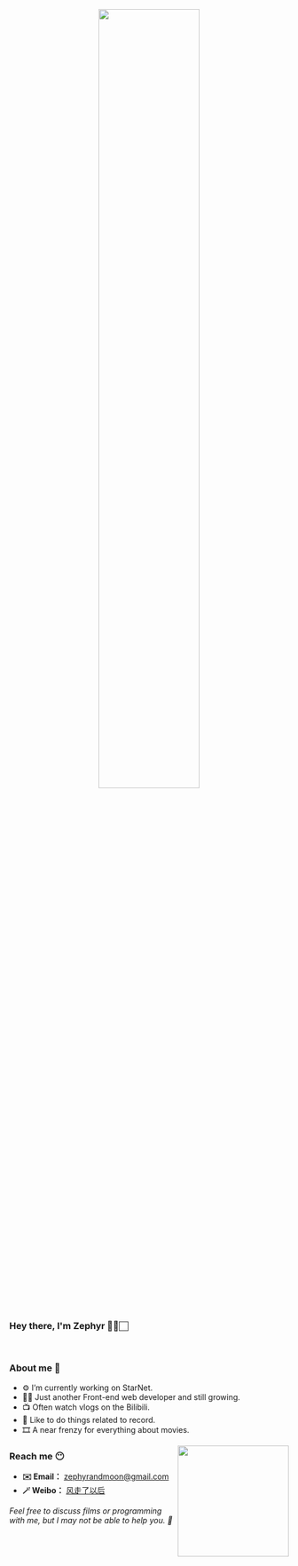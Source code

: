 <div align="center">
  <img src='https://markdowncun.oss-cn-beijing.aliyuncs.com/dev-working_rounded.gif' width='60%'>
</div>

### Hey there, I'm Zephyr 👋🏻🏻
<br />

### About me 🤭
- ⚙️   I’m currently working on StarNet.
- 👨‍💻   Just another Front-end web developer and still growing.
- 📺   Often watch vlogs on the Bilibili.
- 📝   Like to do things related to record.
- 🎞️   A near frenzy for everything about movies.

<img align='right' src='https://markdowncun.oss-cn-beijing.aliyuncs.com/linux_rounded.gif' width='200'>

### Reach me 😶
- **✉️  Email：** zephyrandmoon@gmail.com
- **🪄  Weibo：** [风走了以后](https://weibo.com/u/3011512391)


*Feel free to discuss films or programming with me, but I may not be able to help you. 🤣*

